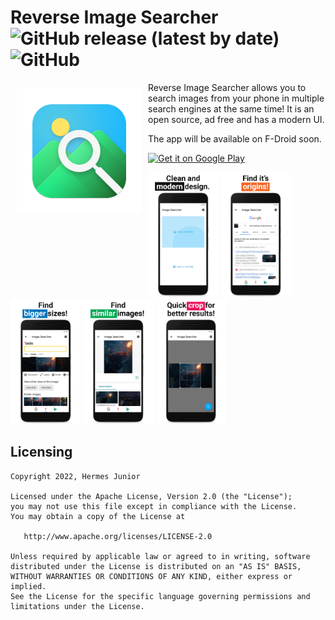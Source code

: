 # Reverse Image Searcher ![GitHub release (latest by date)](https://img.shields.io/github/v/release/ohermesjunior/imagesearcher?color=bright-green&label=version)   ![GitHub](https://img.shields.io/github/license/ohermesjunior/imagesearcher?color=blue)

<img src="assets/icon.png" align="left" width="200" hspace="10" vspace="10">

Reverse Image Searcher allows you to search images from your phone in multiple search engines at the same time! It is an open source, ad free and has a modern UI.

The app will be available on F-Droid soon.  

[<img src="https://play.google.com/intl/en_us/badges/images/generic/en-play-badge.png"
     alt="Get it on Google Play"
     height="100">](https://play.google.com/store/apps/details?id=com.hermesjunior.reverseimagesearcher)

<img src="assets/listing_1.jpg" alt="Screenshot 1" height="200">
<img src="assets/listing_2.jpg" alt="Screenshot 2" height="200">
<img src="assets/listing_3.jpg" alt="Screenshot 3" height="200">
<img src="assets/listing_4.jpg" alt="Screenshot 4" height="200">
<img src="assets/listing_5.jpg" alt="Screenshot 5" height="200">

## Licensing

```
Copyright 2022, Hermes Junior

Licensed under the Apache License, Version 2.0 (the "License");
you may not use this file except in compliance with the License.
You may obtain a copy of the License at

   http://www.apache.org/licenses/LICENSE-2.0

Unless required by applicable law or agreed to in writing, software
distributed under the License is distributed on an "AS IS" BASIS,
WITHOUT WARRANTIES OR CONDITIONS OF ANY KIND, either express or implied.
See the License for the specific language governing permissions and
limitations under the License.
```
